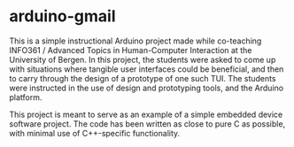 # arduino-gmail
This is a simple instructional Arduino project made while co-teaching INFO361 / Advanced Topics in Human-Computer Interaction at the University of Bergen. In this project, the students were asked to come up with situations where tangible user interfaces could be beneficial, and then to carry through the design of a prototype of one such TUI. The students were instructed in the use of design and prototyping tools, and the Arduino platform. 

This project is meant to serve as an example of a simple embedded device software project. The code has been written as close to pure C as possible, with minimal use of C++-specific functionality. 
